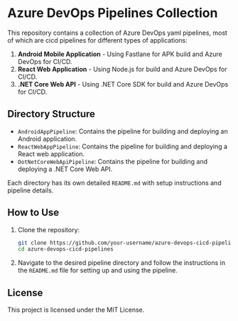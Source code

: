 # Azure DevOps Pipelines Collection

This repository contains a collection of Azure DevOps yaml pipelines, most of which are cicd pipelines for different types of applications:
1. **Android Mobile Application** - Using Fastlane for APK build and Azure DevOps for CI/CD.
2. **React Web Application** - Using Node.js for build and Azure DevOps for CI/CD.
3. **.NET Core Web API** - Using .NET Core SDK for build and Azure DevOps for CI/CD.

## Directory Structure
- `AndroidAppPipeline`: Contains the pipeline for building and deploying an Android application.
- `ReactWebAppPipeline`: Contains the pipeline for building and deploying a React web application.
- `DotNetCoreWebApiPipeline`: Contains the pipeline for building and deploying a .NET Core Web API.

Each directory has its own detailed `README.md` with setup instructions and pipeline details.

## How to Use
1. Clone the repository:
    ```sh
    git clone https://github.com/your-username/azure-devops-cicd-pipelines.git
    cd azure-devops-cicd-pipelines
    ```
2. Navigate to the desired pipeline directory and follow the instructions in the `README.md` file for setting up and using the pipeline.

## License
This project is licensed under the MIT License.
